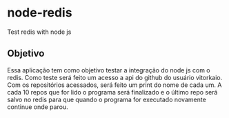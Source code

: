 # node-redis
Test redis with node js

## Objetivo

Essa aplicação tem como objetivo testar a integração do node js com o redis. Como teste será feito um acesso a api do github do usuário vitorkaio. Com os repositórios acessados, será feito um print do nome de cada um. A cada 10 repos que for lido o programa será finalizado e o último repo será salvo no redis para que quando o programa for executado novamente continue onde parou.